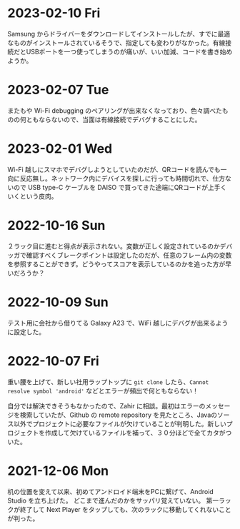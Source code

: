 # 2023-02-10 Fri
Samsung からドライバーをダウンロードしてインストールしたが、すでに最適なものがインストールされているそうで、指定しても変わりがなかった。有線接続だとUSBポートを一つ使ってしまうのが痛いが、いい加減、コードを書き始めようか。

# 2023-02-07 Tue
またもや Wi-Fi debugging のペアリングが出来なくなっており、色々調べたものの何ともならないので、当面は有線接続でデバグすることにした。

# 2023-02-01 Wed
Wi-Fi 越しにスマホでデバグしようとしていたのだが、QRコードを読んでも一向に反応無し。ネットワーク内にデバイスを探しに行っても時間切れで、仕方ないので USB type-C ケーブルを DAISO で買ってきた途端にQRコードが上手くいくという皮肉。

# 2022-10-16 Sun
２ラック目に進むと得点が表示されない。変数が正しく設定されているのかデバッガで確認すべくブレークポイントは設定したのだが、任意のフレーム内の変数を参照することができず。どうやってスコアを表示しているのかを追った方が早いだろうか？

# 2022-10-09 Sun
テスト用に会社から借りてる Galaxy A23 で、WiFi 越しにデバグが出来るように設定した。

# 2022-10-07 Fri
重い腰を上げて、新しい社用ラップトップに `git clone` したら、`Cannot resolve symbol 'android'` などとエラーが頻出で何ともならない！

自分では解決できそうもなかったので、Zahir に相談。最初はエラーのメッセージを検索していたが、Github の remote repository を見たところ、Javaのソース以外でプロジェクトに必要なファイルが欠けていることが判明した。新しいプロジェクトを作成して欠けているファイルを補って、３０分ほどで全てカタがついた。

# 2021-12-06 Mon
机の位置を変えて以来、初めてアンドロイド端末をPCに繋げて、Android Studio を立ち上げた。
どこまで進んだのかをサッパリ覚えていない。
第一ラックが終了して Next Player をタップしても、次のラックに移動してくれないことが判った。
